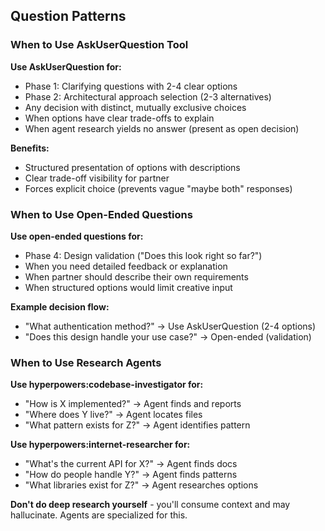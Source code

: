 ## Question Patterns

### When to Use AskUserQuestion Tool

**Use AskUserQuestion for:**
- Phase 1: Clarifying questions with 2-4 clear options
- Phase 2: Architectural approach selection (2-3 alternatives)
- Any decision with distinct, mutually exclusive choices
- When options have clear trade-offs to explain
- When agent research yields no answer (present as open decision)

**Benefits:**
- Structured presentation of options with descriptions
- Clear trade-off visibility for partner
- Forces explicit choice (prevents vague "maybe both" responses)

### When to Use Open-Ended Questions

**Use open-ended questions for:**
- Phase 4: Design validation ("Does this look right so far?")
- When you need detailed feedback or explanation
- When partner should describe their own requirements
- When structured options would limit creative input

**Example decision flow:**
- "What authentication method?" → Use AskUserQuestion (2-4 options)
- "Does this design handle your use case?" → Open-ended (validation)

### When to Use Research Agents

**Use hyperpowers:codebase-investigator for:**
- "How is X implemented?" → Agent finds and reports
- "Where does Y live?" → Agent locates files
- "What pattern exists for Z?" → Agent identifies pattern

**Use hyperpowers:internet-researcher for:**
- "What's the current API for X?" → Agent finds docs
- "How do people handle Y?" → Agent finds patterns
- "What libraries exist for Z?" → Agent researches options

**Don't do deep research yourself** - you'll consume context and may hallucinate. Agents are specialized for this.

